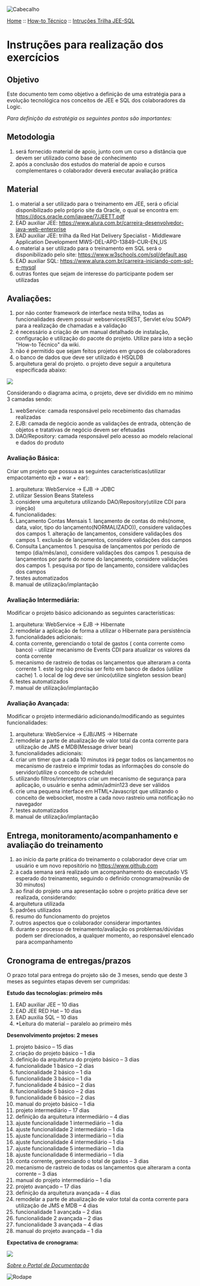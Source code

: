 ![Cabecalho](../../ReadMe-Anexos/Cabecalho.png)


[Home](../../ReadMe.md) :: [How-to Técnico](../How-To-Tecnico.md) :: [Intruções Trilha JEE-SQL](Intrucoes-Trilha-JEE-SQL.md)


# Instruções para realização dos exercícios

## Objetivo

Este documento tem como objetivo a definição de uma estratégia para a evolução tecnológica nos conceitos de JEE e SQL dos colaboradores da Logic.


_Para definição da estratégia os seguintes pontos são importantes:_

## Metodologia

1. será fornecido material de apoio, junto com um curso a distância que devem ser utilizado como base de conhecimento
2. após a conclusão dos estudos do material de apoio e cursos complementares o colaborador deverá executar avaliação prática

## Material

1. o material a ser utilizado para o treinamento em JEE, será o oficial disponibilizado pelo próprio site da Oracle, o qual se encontra em: https://docs.oracle.com/javaee/7/JEETT.pdf
2. EAD auxiliar JEE: https://www.alura.com.br/carreira-desenvolvedor-java-web-enterprise
3. EAD auxiliar JEE: trilha da Red Hat Delivery Specialist - Middleware Application Development MWS-DEL-APD-13849-CUR-EN_US
4. o material a ser utilizado para o treinamento em SQL será o disponibilizado pelo site: https://www.w3schools.com/sql/default.asp
5. EAD auxiliar SQL: https://www.alura.com.br/carreira-iniciando-com-sql-e-mysql
6. outras fontes que sejam de interesse do participante podem ser utilizadas

## Avaliações:
1. por não conter framework de interface nesta trilha, todas as funcionalidades devem possuir webservices(REST, Servlet e/ou SOAP) para a realização de chamadas e a validação
2. é necessário a criação de um manual detalhado de instalação, configuração e utilização do pacote do projeto. Utilize para isto a seção "How-to Técnico" da wiki.
3. não é permitido que sejam feitos projetos em grupos de colaboradores
4. o banco de dados que deve ser utilizado é HSQLDB
5. arquitetura geral do projeto. o projeto deve seguir a arquitetura especificada abaixo:

![](Intrucoes-Trilha-JEE-SQL-Anexos/camadas.png)

Considerando o diagrama acima, o projeto, deve ser dividido em no mínimo 3 camadas sendo:
1. webService: camada responsável pelo recebimento das chamadas realizadas
2. EJB: camada de negócio aonde as validações de entrada, obtenção de objetos e tratativas de negócio devem ser efetuadas
3. DAO/Repository: camada responsável pelo acesso ao modelo relacional e dados do produto

### Avaliação Básica:

Criar um projeto que possua as seguintes características(utilizar empacotamento ejb + war + ear):

1. arquitetura: WebService -> EJB -> JDBC
  1. utilizar Session Beans Stateless
  1. considere uma arquitetura utilizando DAO/Repository(utilize CDI para injeção)
1. funcionalidades:
  1. Lançamento Contas Mensais
    1. lançamento de contas do mês(nome, data, valor, tipo do lançamento(NORMALIZADO)), considere validações dos campos
    1. alteração de lançamentos, considere validações dos campos
    1. exclusão de lançamentos, considere validações dos campos
  2. Consulta Lançamentos
    1. pesquisa de lançamentos por período de tempo (dia/mês/ano), considere validações dos campos
    1. pesquisa de lançamentos por parte do nome do lançamento, considere validações dos campos
    1. pesquisa por tipo de lançamento, considere validações dos campos
1. testes automatizados
  1. manual de utilização/implantação


### Avaliação Intermediária:

Modificar o projeto básico adicionando as seguintes características:
1. arquitetura: WebService -> EJB -> Hibernate
  1. remodelar a aplicação de forma a utilizar o Hibernate para persistência
2. funcionalidades adicionais:
  1. conta corrente, gerenciando o total de gastos ( conta corrente como banco) - utilizar mecanismo de Events CDI para atualizar os valores da conta corrente
  1. mecanismo de rastreio de todas os lançamentos que alteraram a conta corrente
    1. este log não precisa ser feito em banco de dados (utilize cache)
    1. o local de log deve ser único(utilize singleton session bean)
3. testes automatizados
1. manual de utilização/implantação

### Avaliação Avançada:

Modificar o projeto intermediário adicionando/modificando as seguintes funcionalidades:
1. arquitetura: WebService -> EJB/JMS -> Hibernate
  1. remodelar a parte de atualização de valor total da conta corrente para utilização de JMS e MDB(Message driver bean)
2. funcionalidades adicionais:
  1. criar um timer que a cada 10 minutos irá pegar todos os lançamentos no mecanismo de rastreio e imprimir todas as informações do console do servidor(utilize o conceito de schedule)
  2. utilizando filtros/interceptors criar um mecanismo de segurança para aplicação, o usuário e senha admin/admin123 deve ser válidos
  3. crie uma pequena interface em HTML+Javascript que utilizando o conceito de websocket, mostre a cada novo rastreio uma notificação no navegador
3. testes automatizados
4. manual de utilização/implantação

## Entrega, monitoramento/acompanhamento e avaliação do treinamento

1. ao início da parte prática do treinamento o colaborador deve criar um usuário e um novo repositório no https://www.github.com
2. a cada semana será realizado um acompanhamento do executado VS esperado do treinamento, seguindo o definido cronograma(reunião de 30 minutos)
3. ao final do projeto uma apresentação sobre o projeto prática deve ser realizada, considerando:
  1. arquitetura utilizada
  2. padrões utilizados
  3. resumo do funcionamento do projetos
  4. outros aspectos que o colaborador considerar importantes
4. durante o processo de treinamento/avaliação os problemas/dúvidas podem ser direcionados, a qualquer momento, ao responsável elencado para acompanhamento

## Cronograma de entregas/prazos

O prazo total para entrega do projeto são de 3 meses, sendo que deste 3 meses as seguintes etapas devem ser cumpridas:

**Estudo das tecnologias: primeiro mês**
  1. EAD auxiliar JEE – 10 dias
  2. EAD JEE RED Hat – 10 dias
  3. EAD auxilia SQL – 10 dias
  4. *Leitura do material – paralelo ao primeiro mês

**Desenvolvimento projetos: 2 meses**
1. projeto básico – 15 dias
  1. criação do projeto básico – 1 dia
  2. definição da arquitetura do projeto básico – 3 dias
  3. funcionalidade 1 básico – 2 dias
  4. funcionalidade 2 básico – 1 dia
  5. funcionalidade 3 básico – 1 dia
  6. funcionalidade 4 básico – 2 dias
  7. funcionalidade 5 básico – 2 dias
  8. funcionalidade 6 básico – 2 dias
  9. manual do projeto básico – 1 dia
2. projeto intermediário – 17 dias
  1. definição da arquitetura intermediário – 4 dias
  2. ajuste funcionalidade 1 intermediário – 1 dia
  3. ajuste funcionalidade 2 intermediário – 1 dia
  4. ajuste funcionalidade 3 intermediário – 1 dia
  5. ajuste funcionalidade 4 intermediário – 1 dia
  6. ajuste funcionalidade 5 intermediário – 1 dia
  7. ajuste funcionalidade 6 intermediário – 1 dia
  8. conta corrente, gerenciando o total de gastos – 3 dias
  9. mecanismo de rastreio de todas os lançamentos que alteraram a conta corrente – 3 dias
  3. manual do projeto intermediário – 1 dia
3. projeto avançado – 17 dias
  1. definição da arquitetura avançada – 4 dias
  2. remodelar a parte de atualização de valor total da conta corrente para utilização de JMS e MDB – 4 dias
  3. funcionalidade 1 avançada – 2 dias
  4. funcionalidade 2 avançada – 2 dias
  5. funcionalidade 3 avançada – 4 dias
  6. manual do projeto avançada – 1 dia

**Expectativa de cronograma:**

![](Intrucoes-Trilha-JEE-SQL-Anexos/cronograma.png)


_[Sobre o Portal de Documentação](../../About/About.md)_


![Rodape](../../ReadMe-Anexos/Rodape.png)
